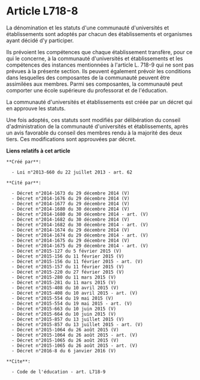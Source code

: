 # Article L718-8

La dénomination et les statuts d'une communauté d'universités et établissements sont adoptés par chacun des établissements et
organismes ayant décidé d'y participer. 

Ils prévoient les compétences que chaque établissement transfère, pour ce qui le concerne, à la communauté d'universités et
établissements et les compétences des instances mentionnées à l'article L. 718-9 qui ne sont pas prévues à la présente
section. Ils peuvent également prévoir les conditions dans lesquelles des composantes de la communauté peuvent être
assimilées aux membres. Parmi ses composantes, la communauté peut comporter une école supérieure du professorat et de
l'éducation. 

La communauté d'universités et établissements est créée par un décret qui en approuve les statuts. 

Une fois adoptés, ces statuts sont modifiés par délibération du conseil d'administration de la communauté d'universités et
établissements, après un avis favorable du conseil des membres rendu à la majorité des deux tiers. Ces modifications sont
approuvées par décret.

**Liens relatifs à cet article**

	**Créé par**:

	  - Loi n°2013-660 du 22 juillet 2013 - art. 62

	**Cité par**:

	  - Décret n°2014-1673 du 29 décembre 2014 (V)
	  - Décret n°2014-1676 du 29 décembre 2014 (V)
	  - Décret n°2014-1677 du 29 décembre 2014 (V)
	  - Décret n°2014-1680 du 30 décembre 2014 (V)
	  - Décret n°2014-1680 du 30 décembre 2014 - art. (V)
	  - Décret n°2014-1682 du 30 décembre 2014 (V)
	  - Décret n°2014-1682 du 30 décembre 2014 - art. (V)
	  - Décret n°2014-1674 du 29 décembre 2014 (V)
	  - Décret n°2014-1674 du 29 décembre 2014 - art. (V)
	  - Décret n°2014-1675 du 29 décembre 2014 (V)
	  - Décret n°2014-1675 du 29 décembre 2014 - art. (V)
	  - Décret n°2015-127 du 5 février 2015 (V)
	  - Décret n°2015-156 du 11 février 2015 (V)
	  - Décret n°2015-156 du 11 février 2015 - art. (V)
	  - Décret n°2015-157 du 11 février 2015 (V)
	  - Décret n°2015-220 du 27 février 2015 (V)
	  - Décret n°2015-280 du 11 mars 2015 (V)
	  - Décret n°2015-281 du 11 mars 2015 (V)
	  - Décret n°2015-408 du 10 avril 2015 (V)
	  - Décret n°2015-408 du 10 avril 2015 - art. (V)
	  - Décret n°2015-554 du 19 mai 2015 (V)
	  - Décret n°2015-554 du 19 mai 2015 - art. (V)
	  - Décret n°2015-663 du 10 juin 2015 (V)
	  - Décret n°2015-664 du 10 juin 2015 (V)
	  - Décret n°2015-857 du 13 juillet 2015 (V)
	  - Décret n°2015-857 du 13 juillet 2015 - art. (V)
	  - Décret n°2015-1064 du 26 août 2015 (V)
	  - Décret n°2015-1064 du 26 août 2015 - art. (V)
	  - Décret n°2015-1065 du 26 août 2015 (V)
	  - Décret n°2015-1065 du 26 août 2015 - art. (V)
	  - Décret n°2016-8 du 6 janvier 2016 (V)

	**Cite**:

	  - Code de l'éducation - art. L718-9
